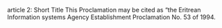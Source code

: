 article 2: Short Title
This Proclamation may be cited as “the Eritrean Information systems Agency Establishment Proclamation No. 53 of 1994. 
<ul>
</ul>